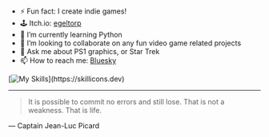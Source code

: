 
- ⚡ Fun fact: I create indie games!
- 🕹 Itch.io: [egeltorp](https://egeltorp.itch.io/)
- 🌱 I’m currently learning Python
- 👯 I’m looking to collaborate on any fun video game related projects
- 💬 Ask me about PS1 graphics, or Star Trek
- 📫 How to reach me: [Bluesky](https://bsky.app/profile/egeltorp.com)


[![My Skills](https://skillicons.dev/icons?i=bash,html,css,godot,unity,blender,)](https://skillicons.dev)

---
> It is possible to commit no errors and still lose. That is not a weakness. That is life.

— Captain Jean-Luc Picard
